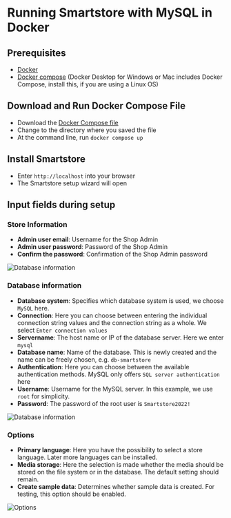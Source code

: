 # Running Smartstore with MySQL in Docker
## Prerequisites
 * [Docker](https://www.docker.com/) 
 * [Docker compose](https://docs.docker.com/compose/install/) (Docker Desktop for Windows or Mac includes Docker Compose, install this, if you are using a Linux OS)   
## Download and Run Docker Compose File
* Download the [Docker Compose file](https://github.com/smartstore/smartstore-docker-resources/blob/main/docker-compose.yml)
* Change to the directory where you saved the file
* At the command line, run `docker compose up`
## Install Smartstore
* Enter `http://localhost` into your browser
* The Smartstore setup wizard will open
## Input fields during setup
### Store Information
+ **Admin user email**: Username for the Shop Admin
+ **Admin user password**: Password of the Shop Admin
+ **Confirm the password**: Confirmation of the Shop Admin password
 


![Database information](https://www.smartstore.com/de/news/images/smartstore-installation-store-info-640.png)  
### Database information
+ **Database system**: Specifies which database system is used, we choose `MySQL` here.
+ **Connection**: Here you can choose between entering the individual connection string values and the connection string as a whole. We select `Enter connection values`
+ **Servername**: The host name or IP of the database server. Here we enter `mysql`
+ **Database name**: Name of the database. This is newly created and the name can be freely chosen, e.g. `db-smartstore`
+ **Authentication**: Here you can choose between the available authentication methods. MySQL only offers `SQL server authentication` here
+ **Username**: Username for the MySQL server. In this example, we use `root` for simplicity. 
+ **Password**: The password of the root user is `Smartstore2022!`



![Database information](https://www.smartstore.com/de/news/images/smartstore-installation-db-info-640.png)  

### Options
+ **Primary language**: Here you have the possibility to select a store language. Later more languages can be installed.
+ **Media storage**: Here the selection is made whether the media should be stored on the file system or in the database. The default setting should remain.
+ **Create sample data**: Determines whether sample data is created. For testing, this option should be enabled.  



![Options](https://www.smartstore.com/de/news/images/smartstore-installation-options-640.png)
